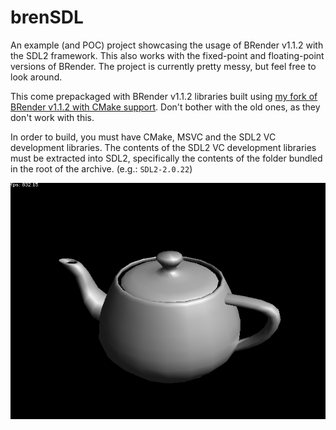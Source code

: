 # brenSDL
An example (and POC) project showcasing the usage of BRender v1.1.2 with the SDL2 framework. This also works with the fixed-point and floating-point versions of BRender. The project is currently pretty messy, but feel free to look around.

This come prepackaged with BRender v1.1.2 libraries built using [my fork of BRender v1.1.2 with CMake support](https://www.libsdl.org/release/SDL2-devel-2.0.22-VC.zip). Don't bother with the old ones, as they don't work with this.

In order to build, you must have CMake, MSVC and the SDL2 VC development libraries. The contents of the SDL2 VC development libraries must be extracted into SDL2, specifically the contents of the folder bundled in the root of the archive. (e.g.: `SDL2-2.0.22`)

![brenSDL](img/screenshot.png)